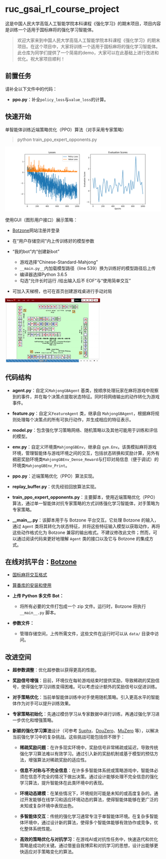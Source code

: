 # ruc_gsai_rl_course_project



这是中国人民大学高瓴人工智能学院本科课程《强化学习》的期末项目，项目内容是训练一个适用于国标麻将的强化学习智能体。

> 欢迎大家来到中国人民大学高瓴人工智能学院本科课程《强化学习》的期末项目。在这个项目中，大家将训练一个适用于国标麻将的强化学习智能体。此仓库为同学们提供了一个简易的demo，大家可以在此基础上进行改进和优化。祝大家项目顺利！

## 前置任务

请补全以下文件中的代码：

+ **ppo.py**：补全`policy_loss`与`value_loss`的计算。

## 快速开始

单智能体训练近端策略优化（PPO）算法（对手采用专家策略）

> python train_ppo_expert_opponents.py

<img src="fig/train.png" style="zoom:50%;" />

使用GUI（图形用户接口）展示策略：

+ [Botzone](https://botzone.org.cn/)网站注册并登录

+ 在“用户存储空间”内上传训练好的模型参数

+ “我的bot”内“创建新bot”
  + 游戏选择“Chinese-Standard-Mahjong”
  +  `__main.py__`内加载模型路径（line 539）换为训练好的模型路径后上传
  + 编译器选择Python 3.6.5
  + 勾选“允许长时运行 /给出输入后不 EOF”与“使用简单交互”
+ 可加入天梯榜，也可在首页创建游戏桌进行手动对局

<img src="fig/example.png" style="zoom:30%;" />


## 代码结构



+ **agent.py**：自定义`MahjongGBAgent` 基类，按顺序处理玩家在麻将游戏中观察到的事件，并在每个决策点提取状态特征。同时将网络输出的动作转化为游戏事件。

+ **feature.py**：自定义`FeatureAgent` 类，继承自 `MahjongGBAgent`，根据麻将规则处理每个决策点的所有可执行动作，并生成相应的特征表示。
  
+ **model.py**：包含强化学习策略网络、随机策略以及其他可能用于训练和评估的模型。
  
+ **env.py**：自定义环境类`MahjongGBEnv`，继承自 `gym.Env`。该类模拟麻将游戏环境，管理智能体与游戏环境之间的交互，包括状态转换和奖励计算，另外有稠密奖励环境类`MahjongGBEnv_Dense_Reward`与打印对局信息（便于调试）的环境类`MahjongGBEnv_Print`。
  
+ **ppo.py**：近端策略优化（PPO）算法实现。
  
+ **replay_buffer.py**：优先经验回放算法实现。
  
+ **train_ppo_expert_opponents.py**：主要脚本，使用近端策略优化（PPO）算法，通过单一智能体对抗专家策略的方式训练强化学习智能体，对手策略为专家策略。
  
+ **\_\_main\_\_.py**：该脚本用于与 Botzone 平台交互。它处理 Botzone 的输入，通过 `Agent` 类将其转化为状态特征，并将这些特征输入模型以获取动作，再将这些动作格式化为 Botzone 兼容的输出格式。不建议修改此文件；然而，可以通过阅读代码来更好地理解 `Agent` 类的接口以及它与 Botzone 的集成方式。



## 在线对抗平台：[Botzone](https://botzone.org.cn/)



+ [国标麻将交互格式](https://wiki.botzone.org.cn/index.php?title=Chinese-Standard-Mahjong)

+ [算番库的安装和使用](https://github.com/ailab-pku/PyMahjongGB)

+ **上传 Python 多文件 Bot：**

  - 将所有必要的文件打包成一个 zip 文件。运行时，Botzone 将执行 `__main__.py` 脚本。

+ **参数文件：**

  - 管理存储空间，上传所需文件，这些文件在运行时可以从 `data/` 目录中访问。

## 改进空间

+ **超参数调整**：优化超参数以获得更高的性能。
  
+ **奖励信号增强**：目前，环境仅在每轮游戏结束时提供奖励，导致稀疏的奖励信号，使得强化学习训练变得困难。可以考虑设计额外的奖励信号以促进训练。
  
+ **对手策略优化**：当前单智能体训练中对手使用随机策略。引入更高水平的智能体作为对手可以提升训练效果。
  
+ **专家策略初始化**：先通过模仿学习从专家数据中进行训练，再通过强化学习进一步优化和增强策略。
  
+ **新颖的强化学习算法**设计（可参考 [Suphx](https://arxiv.org/abs/2003.13590)、[DouZero](https://arxiv.org/abs/2106.06135)、[MuZero](https://arxiv.org/abs/1911.08265) 等），以解决当前强化学习中的复杂挑战。这些挑战可能包括但不限于：
  
  - **稀疏奖励问题**：在许多现实环境中，奖励信号非常稀疏或延迟，导致传统强化学习算法难以有效学习。通过引入新的奖励机制或基于模型的预估方法，增强算法对稀疏奖励的适应性。

  - **信息不对称与不完全信息**：在许多多智能体系统或策略游戏中，智能体必须在信息不完全的情况下做出决策。通过设计能够处理不完全信息的强化学习算法，提升智能体在此类环境中的表现。

  - **环境动态建模**：在某些情况下，环境规则可能是未知的或高度复杂的。通过开发能够在线学习和适应环境动态的算法，使得智能体能够在更广泛的未知或复杂环境中表现出色。

  - **多智能体交互**：传统的强化学习通常专注于单智能体环境。在复杂多智能体环境中，通过设计新的算法，使得多个智能体能够有效协作或竞争，优化整体系统性能。

  - **高效的策略优化与对抗学习**：在游戏AI或对抗性任务中，快速迭代和优化策略是成功的关键。通过借鉴自我博弈和对抗学习的思想，设计出能够更快适应对手策略变化的算法。
